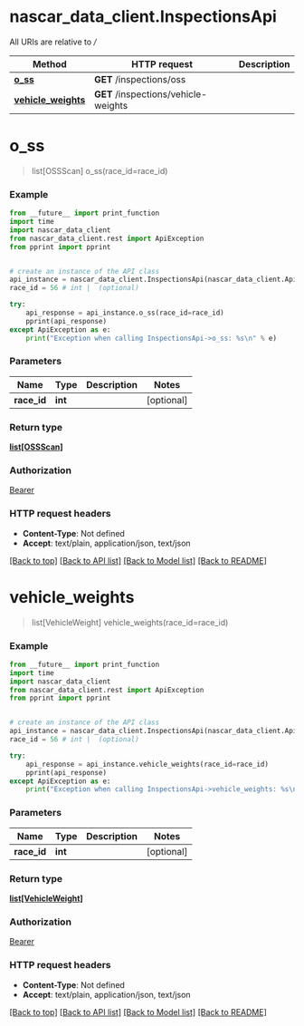 # nascar_data_client.InspectionsApi

All URIs are relative to */*

Method | HTTP request | Description
------------- | ------------- | -------------
[**o_ss**](InspectionsApi.md#o_ss) | **GET** /inspections/oss | 
[**vehicle_weights**](InspectionsApi.md#vehicle_weights) | **GET** /inspections/vehicle-weights | 

# **o_ss**
> list[OSSScan] o_ss(race_id=race_id)



### Example
```python
from __future__ import print_function
import time
import nascar_data_client
from nascar_data_client.rest import ApiException
from pprint import pprint


# create an instance of the API class
api_instance = nascar_data_client.InspectionsApi(nascar_data_client.ApiClient(configuration))
race_id = 56 # int |  (optional)

try:
    api_response = api_instance.o_ss(race_id=race_id)
    pprint(api_response)
except ApiException as e:
    print("Exception when calling InspectionsApi->o_ss: %s\n" % e)
```

### Parameters

Name | Type | Description  | Notes
------------- | ------------- | ------------- | -------------
 **race_id** | **int**|  | [optional] 

### Return type

[**list[OSSScan]**](OSSScan.md)

### Authorization

[Bearer](../README.md#Bearer)

### HTTP request headers

 - **Content-Type**: Not defined
 - **Accept**: text/plain, application/json, text/json

[[Back to top]](#) [[Back to API list]](../README.md#documentation-for-api-endpoints) [[Back to Model list]](../README.md#documentation-for-models) [[Back to README]](../README.md)

# **vehicle_weights**
> list[VehicleWeight] vehicle_weights(race_id=race_id)



### Example
```python
from __future__ import print_function
import time
import nascar_data_client
from nascar_data_client.rest import ApiException
from pprint import pprint


# create an instance of the API class
api_instance = nascar_data_client.InspectionsApi(nascar_data_client.ApiClient(configuration))
race_id = 56 # int |  (optional)

try:
    api_response = api_instance.vehicle_weights(race_id=race_id)
    pprint(api_response)
except ApiException as e:
    print("Exception when calling InspectionsApi->vehicle_weights: %s\n" % e)
```

### Parameters

Name | Type | Description  | Notes
------------- | ------------- | ------------- | -------------
 **race_id** | **int**|  | [optional] 

### Return type

[**list[VehicleWeight]**](VehicleWeight.md)

### Authorization

[Bearer](../README.md#Bearer)

### HTTP request headers

 - **Content-Type**: Not defined
 - **Accept**: text/plain, application/json, text/json

[[Back to top]](#) [[Back to API list]](../README.md#documentation-for-api-endpoints) [[Back to Model list]](../README.md#documentation-for-models) [[Back to README]](../README.md)

